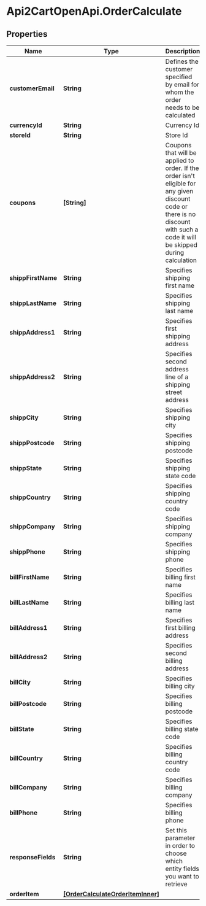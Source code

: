 # Api2CartOpenApi.OrderCalculate

## Properties

Name | Type | Description | Notes
------------ | ------------- | ------------- | -------------
**customerEmail** | **String** | Defines the customer specified by email for whom the order needs to be calculated | 
**currencyId** | **String** | Currency Id | [optional] 
**storeId** | **String** | Store Id | [optional] 
**coupons** | **[String]** | Coupons that will be applied to order. If the order isn&#39;t eligible for any given discount code or there is no discount with such a code it will be skipped during calculation | [optional] 
**shippFirstName** | **String** | Specifies shipping first name | 
**shippLastName** | **String** | Specifies shipping last name | 
**shippAddress1** | **String** | Specifies first shipping address | 
**shippAddress2** | **String** | Specifies second address line of a shipping street address | [optional] 
**shippCity** | **String** | Specifies shipping city | 
**shippPostcode** | **String** | Specifies shipping postcode | 
**shippState** | **String** | Specifies shipping state code | [optional] 
**shippCountry** | **String** | Specifies shipping country code | 
**shippCompany** | **String** | Specifies shipping company | [optional] 
**shippPhone** | **String** | Specifies shipping phone | [optional] 
**billFirstName** | **String** | Specifies billing first name | [optional] 
**billLastName** | **String** | Specifies billing last name | [optional] 
**billAddress1** | **String** | Specifies first billing address | [optional] 
**billAddress2** | **String** | Specifies second billing address | [optional] 
**billCity** | **String** | Specifies billing city | [optional] 
**billPostcode** | **String** | Specifies billing postcode | [optional] 
**billState** | **String** | Specifies billing state code | [optional] 
**billCountry** | **String** | Specifies billing country code | [optional] 
**billCompany** | **String** | Specifies billing company | [optional] 
**billPhone** | **String** | Specifies billing phone | [optional] 
**responseFields** | **String** | Set this parameter in order to choose which entity fields you want to retrieve | [optional] 
**orderItem** | [**[OrderCalculateOrderItemInner]**](OrderCalculateOrderItemInner.md) |  | 


